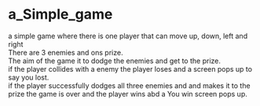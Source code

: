 # a_Simple_game
a simple game where there is one player that can move up, down, left and right  
There are 3 enemies and ons prize.  
The aim of the game it to dodge the enemies and get to the prize.  
if the player collides with a enemy the player loses and a screen pops up to say you lost.    
if the player successfully dodges all three enemies and and makes it to the prize the game is over and the player wins abd a You win screen pops up.  
